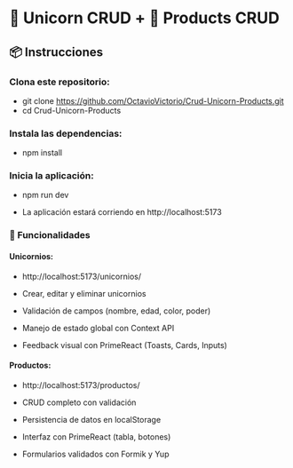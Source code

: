 # 🦄 Unicorn CRUD + 🛒 Products CRUD

## 📦 Instrucciones

### Clona este repositorio:

- git clone https://github.com/OctavioVictorio/Crud-Unicorn-Products.git
- cd Crud-Unicorn-Products

### Instala las dependencias:

- npm install

### Inicia la aplicación:

- npm run dev

- La aplicación estará corriendo en http://localhost:5173

### 🧪 Funcionalidades

#### Unicornios: 
- http://localhost:5173/unicornios/

- Crear, editar y eliminar unicornios

- Validación de campos (nombre, edad, color, poder)

- Manejo de estado global con Context API

- Feedback visual con PrimeReact (Toasts, Cards, Inputs)

#### Productos: 
- http://localhost:5173/productos/

- CRUD completo con validación

- Persistencia de datos en localStorage

- Interfaz con PrimeReact (tabla, botones)

- Formularios validados con Formik y Yup


